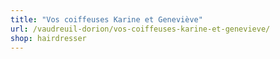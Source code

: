 ```yaml
---
title: "Vos coiffeuses Karine et Geneviève"
url: /vaudreuil-dorion/vos-coiffeuses-karine-et-genevieve/
shop: hairdresser
---
```

